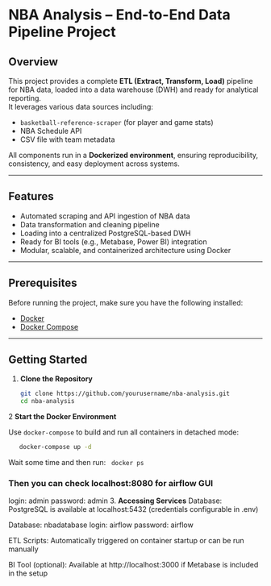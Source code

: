 # NBA Analysis – End-to-End Data Pipeline Project

## Overview

This project provides a complete **ETL (Extract, Transform, Load)** pipeline for NBA data, loaded into a data warehouse (DWH) and ready for analytical reporting.  
It leverages various data sources including:

- `basketball-reference-scraper` (for player and game stats)  
- NBA Schedule API  
- CSV file with team metadata  

All components run in a **Dockerized environment**, ensuring reproducibility, consistency, and easy deployment across systems.

---

## Features

- Automated scraping and API ingestion of NBA data  
- Data transformation and cleaning pipeline  
- Loading into a centralized PostgreSQL-based DWH  
- Ready for BI tools (e.g., Metabase, Power BI) integration  
- Modular, scalable, and containerized architecture using Docker  

---

## Prerequisites

Before running the project, make sure you have the following installed:

- [Docker](https://docs.docker.com/get-docker/)  
- [Docker Compose](https://docs.docker.com/compose/install/)  

---

## Getting Started

1. **Clone the Repository**

   ```bash
   git clone https://github.com/yourusername/nba-analysis.git
   cd nba-analysis

2 **Start the Docker Environment**

Use `docker-compose` to build and run all containers in detached mode:

```bash
   docker-compose up -d
   ```
Wait some time and then run:
  ``` docker ps```
### Then you can check localhost:8080 for airflow GUI 
   login: admin
   password: admin
3. **Accessing Services**
   Database: PostgreSQL is available at localhost:5432 (credentials configurable in .env)

   Database: nbadatabase
   login: airflow
   password: airflow
   
   ETL Scripts: Automatically triggered on container startup or can be run manually
   
   BI Tool (optional): Available at http://localhost:3000 if Metabase is included in the setup
